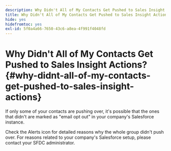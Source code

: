 ```yaml
---
description: Why Didn't All of My Contacts Get Pushed to Sales Insight Actions? - Marketo Docs - Product Documentation
title: Why Didn't All of My Contacts Get Pushed to Sales Insight Actions?
hide: yes
hidefromtoc: yes
exl-id: 5f0a4a66-7650-43c6-a8ea-4f991f4048fd
---
```

# Why Didn't All of My Contacts Get Pushed to Sales Insight Actions? {#why-didnt-all-of-my-contacts-get-pushed-to-sales-insight-actions}

If only some of your contacts are pushing over, it's possible that the ones that didn't are marked as "email opt out" in your company's Salesforce instance.

Check the Alerts icon for detailed reasons why the whole group didn't push over. For reasons related to your company's Salesforce setup, please contact your SFDC administrator.
